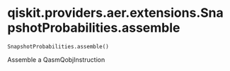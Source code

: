 # qiskit.providers.aer.extensions.SnapshotProbabilities.assemble

`SnapshotProbabilities.assemble()`

Assemble a QasmQobjInstruction
